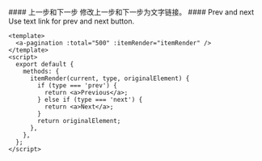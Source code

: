 <cn>
#### 上一步和下一步
修改上一步和下一步为文字链接。
</cn>

<us>
#### Prev and next
Use text link for prev and next button.
</us>

```tpl
<template>
  <a-pagination :total="500" :itemRender="itemRender" />
</template>
<script>
  export default {
    methods: {
      itemRender(current, type, originalElement) {
        if (type === 'prev') {
          return <a>Previous</a>;
        } else if (type === 'next') {
          return <a>Next</a>;
        }
        return originalElement;
      },
    },
  };
</script>
```

